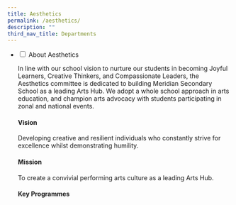 ```yaml
---
title: Aesthetics
permalink: /aesthetics/
description: ""
third_nav_title: Departments
---
```

<ul class="jekyllcodex_accordion">
  <li>
    <input type="checkbox" id="accordion1">
    <label for="accordion1">About Aesthetics</label>
    <div>
      <p>In line with our school vision to nurture our students in becoming Joyful Learners, Creative Thinkers, and Compassionate Leaders, the Aesthetics committee is dedicated to building Meridian Secondary School as a leading Arts Hub. We adopt a whole school approach in arts education, and champion arts advocacy with students participating in zonal and national events.</p>
			<h4>Vision</h4>
			<p>Developing creative and resilient individuals who constantly strive for excellence whilst demonstrating humility.</p>
			<h4>Mission</h4>
			<p>To create a convivial performing arts culture as a leading Arts Hub.</p>
			<h4>Key Programmes</h4>
    </div>
	</li>  
</ul>